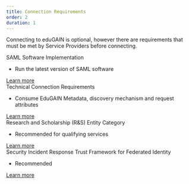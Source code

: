 ```yaml
---
title: Connection Requirements
order: 2
duration: 1
---
```


Connecting to eduGAIN is optional, however there are requirements that must be met by Service Providers before connecting.

<div class="card border-dark mt-4 mb-3">
  <div class="card-header text-white bg-primary">SAML Software Implementation</div>
    <div class="card-body">
      <ul class="list-group list-group-flush">
        <li class="list-group-item"><i class="fa fa-check-circle" style="color:green"></i> Run the latest version of SAML software</li>
      </ul>
      <a href="/connect-to-edugain/03-software-implementation" class="btn btn-primary mt-4">Learn more</a>
    </div>
</div>

<div class="card border-dark mt-4 mb-3">
  <div class="card-header text-white bg-primary">Technical Connection Requirements</div>
    <div class="card-body">
      <ul class="list-group list-group-flush">
        <li class="list-group-item"><i class="fa fa-check-circle" style="color:green"></i> Consume EduGAIN Metadata, discovery mechanism and request attributes</li>
      </ul>
      <a href="/connect-to-edugain/04-technical-requirements" class="btn btn-primary mt-4">Learn more</a>
    </div>
</div>

<div class="card border-dark mt-4 mb-3">
  <div class="card-header text-white bg-primary">Research and Scholarship (R&S) Entity Category</div>
    <div class="card-body">
      <ul class="list-group list-group-flush">
        <li class="list-group-item"><i class="fa fa-check-circle" style="color:green"></i> Recommended for qualifying services</li>
      </ul>
      <a href="/connect-to-edugain/05-r-s-entity-category" class="btn btn-primary mt-4">Learn more</a>
    </div>
</div>

<div class="card border-dark mt-4 mb-3">
  <div class="card-header text-white bg-primary">Security Incident Response Trust Framework for Federated Identity</div>
    <div class="card-body">
      <ul class="list-group list-group-flush">
        <li class="list-group-item"><i class="fa fa-check-circle" style="color:green"></i> Recommended</li>
      </ul>
      <a href="/openid-connect-integration/01-overview" class="btn btn-primary mt-4">Learn more</a>
    </div>
</div>

<br>